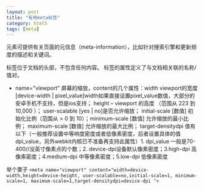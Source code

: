 ```yaml
---
layout: post
title: "有用meta标签"
category: html5
tags: [meta]
---
```

<meta> 元素可提供有关页面的元信息（meta-information），比如针对搜索引擎和更新频度的描述和关键词。

<meta> 标签位于文档的头部，不包含任何内容。<meta> 标签的属性定义了与文档相关联的名称/值对。

<!-- more -->

- name="viewport"  屏幕的缩放，content的几个属性：width viewport的宽度[device-width | pixel_value]width如果直接设置pixel_value数值，大部分的安卓手机不支持，但是ios支持； height – viewport 的高度 （范围从 223 到 10,000 ）； user-scalable [yes | no]是否允许缩放； initial-scale [数值] 初始化比例（范围从 > 0 到 10）；minimum-scale [数值] 允许缩放的最小比例； maximum-scale [数值] 允许缩放的最大比例； target-densitydpi 值有以下（一般推荐设置中等响度密度或者低像素密度，后者设置具体的值dpi_value，另外webkit内核已不准备再支持此属性）1. dpi_value 一般是70-400//没英寸像素点的个数；2. device-dpi设备默认像素密度；3.high-dpi 高像素密度；4.medium-dpi 中等像素密度；5.low-dpi 低像素密度

举个栗子  `<meta name="viewport" content="width=device-width,height=device-height, user-scalable=no,initial-scale=1, minimum-scale=1, maximum-scale=1,target-densitydpi=device-dpi ">`

